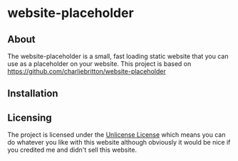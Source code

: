 # website-placeholder

## About
The website-placeholder is a small, fast loading static website that you can use as a placeholder on your website. This project is based on https://github.com/charliebritton/website-placeholder


## Installation

## Licensing
The project is licensed under the [Unlicense License](http://unlicense.org "Unlicense Website") which means you can do whatever you like with this website although obviously it would be nice if you credited me and didn't sell this website.
